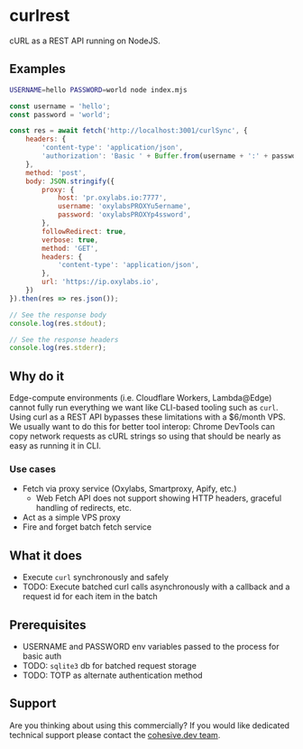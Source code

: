 # curlrest

cURL as a REST API running on NodeJS.

## Examples

```bash
USERNAME=hello PASSWORD=world node index.mjs
```

```js
const username = 'hello';
const password = 'world';

const res = await fetch('http://localhost:3001/curlSync', {
    headers: {
        'content-type': 'application/json',
        'authorization': 'Basic ' + Buffer.from(username + ':' + password).toString('base64'),
    },
    method: 'post',
    body: JSON.stringify({
        proxy: {
            host: 'pr.oxylabs.io:7777',
            username: 'oxylabsPROXYu5ername',
            password: 'oxylabsPROXYp4ssword',
        },
        followRedirect: true,
        verbose: true,
        method: 'GET',
        headers: {
            'content-type': 'application/json',
        },
        url: 'https://ip.oxylabs.io',
    })
}).then(res => res.json());

// See the response body
console.log(res.stdout);

// See the response headers
console.log(res.stderr);
```

## Why do it

Edge-compute environments (i.e. Cloudflare Workers, Lambda@Edge) cannot fully run everything we want like CLI-based tooling such as `curl`. Using curl as a REST API bypasses these limitations with a $6/month VPS. We usually want to do this for better tool interop: Chrome DevTools can copy network requests as cURL strings so using that should be nearly as easy as running it in CLI.

### Use cases

- Fetch via proxy service (Oxylabs, Smartproxy, Apify, etc.)
    - Web Fetch API does not support showing HTTP headers, graceful handling of redirects, etc.
- Act as a simple VPS proxy
- Fire and forget batch fetch service

## What it does

- Execute `curl` synchronously and safely
- TODO: Execute batched curl calls asynchronously with a callback and a request id for each item in the batch

## Prerequisites

- USERNAME and PASSWORD env variables passed to the process for basic auth
- TODO: `sqlite3` db for batched request storage
- TODO: TOTP as alternate authentication method

## Support

Are you thinking about using this commercially? If you would like dedicated technical support please contact the [cohesive.dev team](mailto:hi@cohesive.dev).